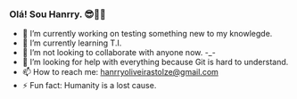 ### Olá! Sou Hanrry. 😎🍷🗿
- 🔭 I’m currently working on testing something new to my knowlegde.
- 🌱 I’m currently learning T.I.
- 👯 I’m not looking to collaborate with anyone now. -_-
- 🤔 I’m looking for help with everything because Git is hard to understand.
- 📫 How to reach me: hanrryoliveirastolze@gmail.com
- ⚡ Fun fact: Humanity is a lost cause.
 
 ##
 
 <div>
<a href=https://img.shields.io/badge/Gmail-D14836?style=for-the-badge&logo=gmail&logoColor=white 
